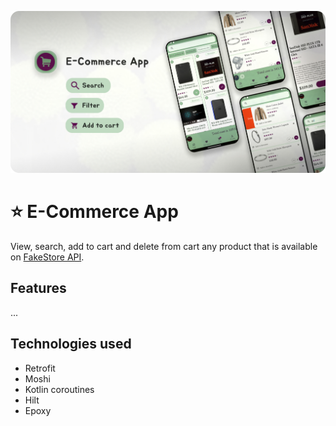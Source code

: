 ![Preview](https://github.com/Nauruz-Guliev/ECommerceApp/blob/master/images/preview.png)

# :star: E-Commerce App

View, search, add to cart and delete from cart any product that is available on [FakeStore API](https://fakestoreapi.com/).


## Features
...

## Technologies used
* Retrofit
* Moshi
* Kotlin coroutines
* Hilt
* Epoxy

